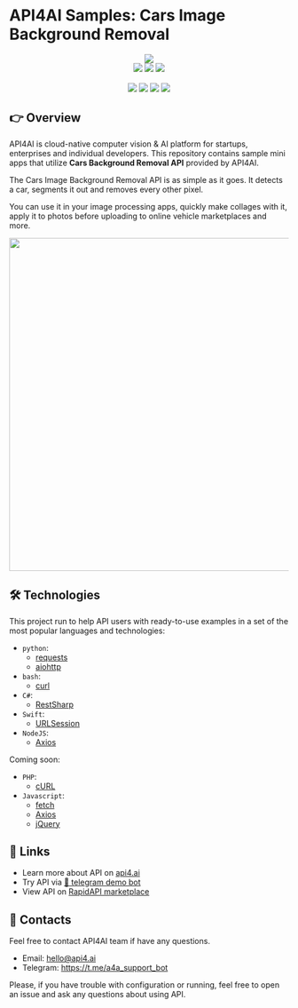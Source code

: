 # API4AI Samples: Cars Image Background Removal

<div align="center">
<a target="_blank" href="https://api4.ai?utm_source=img_bg_removal_cars_example_repo&utm_medium=readme&utm_campaign=examples"><img src="https://storage.googleapis.com/api4ai-static/logo/a4a-logo-horizontal-gradient-rectangular-bg-round-glow-small-550.png"/></a>
</div>


<div align="center">
<a target="_blank" href="https://rapidapi.com/api4ai-api4ai-default/api/cars-image-background-removal/details"><img src="https://img.shields.io/badge/View%20on%20RapidAPI-gray?logo=octopusdeploy&style=for-the-badge"/></a>
<a target="_blank" href="https://api4.ai/apis/car-bg-removal?utm_source=img_bg_removal_cars_example_repo&utm_medium=readme&utm_campaign=examples"><img src="https://img.shields.io/badge/api4.ai%20platform-fee33c?style=for-the-badge&logo=icloud&logoColor=black"/></a>
<a target="_blank" href="https://t.me/a4a_cars_img_bg_removal_bot"><img src="https://img.shields.io/badge/-Telegram%20demo-ddd?logo=telegram&style=for-the-badge"/></a>
<br><br>
<a target="_blank" href="https://www.instagram.com/api4ai"><img src="https://img.shields.io/badge/instagram--blue?style=social&logo=instagram"/></a>
<a target="_blank" href="https://www.facebook.com/api4ai.solutions/"><img src="https://img.shields.io/badge/facebook--blue?style=social&logo=facebook"/></a>
<a target="_blank" href="https://twitter.com/Api4Ai"><img src="https://img.shields.io/badge/twitter--blue?style=social&logo=twitter"/></a>
<a target="_blank" href="https://www.linkedin.com/company/api4ai"><img src="https://img.shields.io/badge/linkedin--blue?style=social&logo=linkedin"/></a>
</div>


## 👉 Overview

API4AI is cloud-native computer vision & AI platform for startups, enterprises and individual developers. This repository contains sample mini apps that utilize **Cars Background Removal API** provided by API4AI.

The Cars Image Background Removal API is as simple as it goes. It detects a car, segments it out and removes every other pixel.

You can use it in your image processing apps, quickly make collages with it, apply it to photos before uploading to online vehicle marketplaces and more.

<div align="center">
<img width="600" src="https://storage.googleapis.com/api4ai-static/visuals/bg_removal_2.png"/>
</div>


## 🛠 Technologies

This project run to help API users with ready-to-use examples in a set of the most popular languages and technologies:

* `python`:
  * [requests](./python/requests/README.md)
  * [aiohttp](./python/aiohttp/README.md)
* `bash`:
  * [curl](./bash/curl/README.md)
* `C#`:
  * [RestSharp](./csharp/restsharp/README.md)
* `Swift`:
  * [URLSession](./swift/urlsession/README.md)
* `NodeJS`:
  * [Axios](./nodejs/axios/README.md)

Coming soon:

* `PHP`:
  * [cURL](./php/curl/README.md)
* `Javascript`:
  * [fetch](./js/fetch/README.md)
  * [Axios](./js/axios/README.md)
  * [jQuery](./js/jquery/README.md)


## 🔗 Links

* Learn more about API on [api4.ai](https://api4.ai/docs/car-bg-removal?utm_source=img_bg_removal_cars_example_repo&utm_medium=readme&utm_campaign=examples)
* Try API via [🤖 telegram demo bot](https://t.me/a4a_cars_img_bg_removal_bot)
* View API on [RapidAPI marketplace](https://rapidapi.com/api4ai-api4ai-default/api/cars-image-background-removal/details)


## 📩 Contacts

Feel free to contact API4AI team if have any questions.

* Email: hello@api4.ai
* Telegram: https://t.me/a4a_support_bot

Please, if you have trouble with configuration or running, feel free to open an issue and ask any questions about using API.
